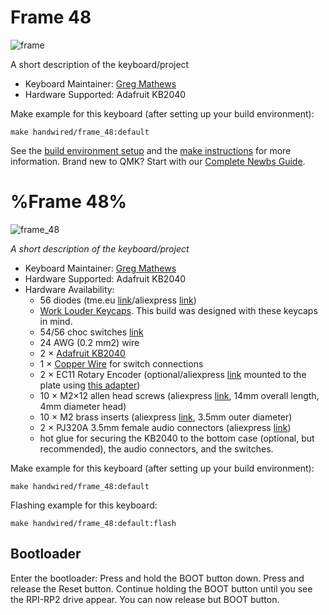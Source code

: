 # Frame 48

![frame](https://i.imgur.com/GnOZPsu.jpg)

A short description of the keyboard/project

* Keyboard Maintainer: [Greg Mathews](https://github.com/gregsqueeb)
* Hardware Supported: Adafruit KB2040

Make example for this keyboard (after setting up your build environment):

    make handwired/frame_48:default

See the [build environment setup](https://docs.qmk.fm/#/getting_started_build_tools) and the [make instructions](https://docs.qmk.fm/#/getting_started_make_guide) for more information. Brand new to QMK? Start with our [Complete Newbs Guide](https://docs.qmk.fm/#/newbs).



# %Frame 48%

![frame_48](https://via.placeholder.com/150)

*A short description of the keyboard/project*

* Keyboard Maintainer: [Greg Mathews](https://github.com/gregsqueeb)
* Hardware Supported: Adafruit KB2040
* Hardware Availability:
  * 56 diodes (tme.eu [link](https://www.tme.eu/ro/en/details/1n4148-dio/tht-universal-diodes/diotec-semiconductor/1n4148/)/aliexpress [link](https://www.aliexpress.com/item/32729204179.html))
  * [Work Louder Keycaps](https://worklouder.cc/shop/wrk-legend/). This build was designed with these keycaps in mind.
  * 54/56 choc switches [link](https://mechanicalkeyboards.com/shop/index.php?l=product_detail&p=6337)
  * 24 AWG (0.2 mm2) wire
  * 2 × [Adafruit KB2040](https://www.adafruit.com/product/5302)
  * 1 × [Copper Wire](https://www.amazon.com/dp/B00XHD03EA) for switch connections
  * 2 × EC11 Rotary Encoder (optional/aliexpress [link](https://www.aliexpress.com/item/32872039030.html) mounted to the plate using [this adapter](https://www.thingiverse.com/thing:3770166))
  * 10 × M2×12 allen head screws (aliexpress [link](https://www.aliexpress.com/item/32966941844.html), 14mm overall length, 4mm diameter head)
  * 10 × M2 brass inserts (aliexpress [link](https://www.aliexpress.com/item/4000585933306.html), 3.5mm outer diameter)
  * 2 × PJ320A 3.5mm female audio connectors (aliexpress [link](https://www.aliexpress.com/item/32368285821.html))
  * hot glue for securing the KB2040 to the bottom case (optional, but recommended), the audio connectors, and the switches.

Make example for this keyboard (after setting up your build environment):

    make handwired/frame_48:default

Flashing example for this keyboard:

    make handwired/frame_48:default:flash

## Bootloader

Enter the bootloader:
    Press and hold the BOOT button down.
    Press and release the Reset button.
    Continue holding the BOOT button until you see the RPI-RP2 drive appear.
    You can now release but BOOT button.